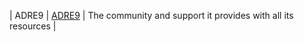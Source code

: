| ADRE9 | [ADRE9](https://github.com/ADRE9) | The community and support it provides with all its resources |

